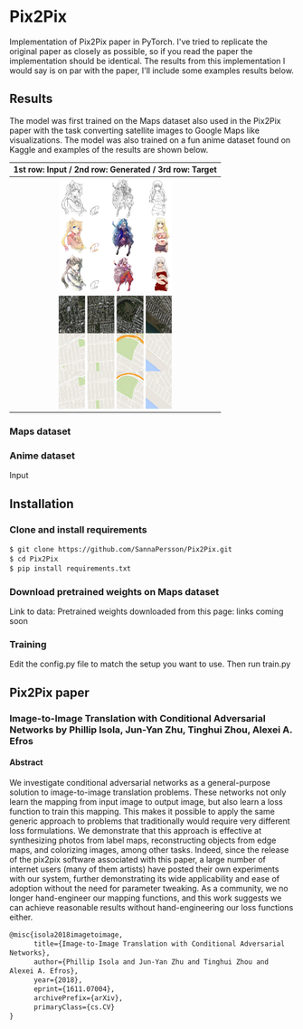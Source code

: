 # Pix2Pix
Implementation of Pix2Pix paper in PyTorch. I've tried to replicate the original paper as closely as possible, so if you read the paper the implementation should be identical. The results from this implementation I would say is on par with the paper, I'll include some examples results below.

## Results
The model was first trained on the Maps dataset also used in the Pix2Pix paper with the task converting satellite images to Google Maps like visualizations. The model was also trained on a fun anime dataset found on Kaggle and examples of the results are shown below. 


|1st row: Input / 2nd row: Generated / 3rd row: Target|
|:---:|
|<img src="results/results_anime.png" width="200" height="200" />|
|<img src="results/results_maps.png" width="200" height="200" />|

### Maps dataset


### Anime dataset
Input

## Installation

### Clone and install requirements
```bash
$ git clone https://github.com/SannaPersson/Pix2Pix.git
$ cd Pix2Pix
$ pip install requirements.txt
```

### Download pretrained weights on Maps dataset
Link to data:
Pretrained weights downloaded from this page: links coming soon


### Training
Edit the config.py file to match the setup you want to use. Then run train.py


## Pix2Pix paper
### Image-to-Image Translation with Conditional Adversarial Networks by Phillip Isola, Jun-Yan Zhu, Tinghui Zhou, Alexei A. Efros

#### Abstract
We investigate conditional adversarial networks as a general-purpose solution to image-to-image translation problems. These networks not only learn the mapping from input image to output image, but also learn a loss function to train this mapping. This makes it possible to apply the same generic approach to problems that traditionally would require very different loss formulations. We demonstrate that this approach is effective at synthesizing photos from label maps, reconstructing objects from edge maps, and colorizing images, among other tasks. Indeed, since the release of the pix2pix software associated with this paper, a large number of internet users (many of them artists) have posted their own experiments with our system, further demonstrating its wide applicability and ease of adoption without the need for parameter tweaking. As a community, we no longer hand-engineer our mapping functions, and this work suggests we can achieve reasonable results without hand-engineering our loss functions either.
```
@misc{isola2018imagetoimage,
      title={Image-to-Image Translation with Conditional Adversarial Networks}, 
      author={Phillip Isola and Jun-Yan Zhu and Tinghui Zhou and Alexei A. Efros},
      year={2018},
      eprint={1611.07004},
      archivePrefix={arXiv},
      primaryClass={cs.CV}
}
```
